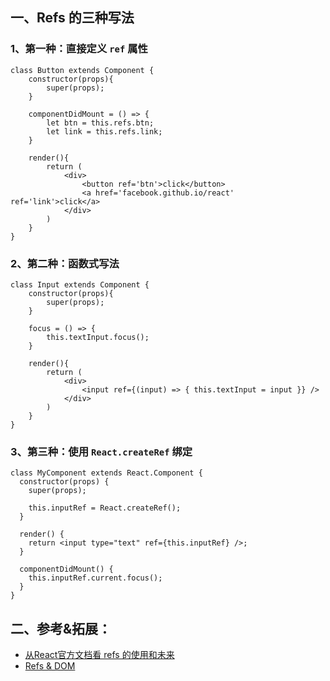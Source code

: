 ## 一、Refs 的三种写法

### 1、第一种：直接定义 `ref` 属性

```
class Button extends Component {
    constructor(props){
        super(props);
    }

    componentDidMount = () => {
        let btn = this.refs.btn;
        let link = this.refs.link;
    }
    
    render(){
        return (
            <div>
                <button ref='btn'>click</button>
                <a href='facebook.github.io/react' ref='link'>click</a>
            </div>
        )
    }
}
```

### 2、第二种：函数式写法

```
class Input extends Component {
    constructor(props){
        super(props);
    }
    
    focus = () => {
        this.textInput.focus();
    }
    
    render(){
        return (
            <div>
                <input ref={(input) => { this.textInput = input }} />
            </div>
        )
    }
}
```

### 3、第三种：使用 `React.createRef` 绑定

```
class MyComponent extends React.Component {
  constructor(props) {
    super(props);

    this.inputRef = React.createRef();
  }

  render() {
    return <input type="text" ref={this.inputRef} />;
  }

  componentDidMount() {
    this.inputRef.current.focus();
  }
}
```

## 二、参考&拓展：
- [从React官方文档看 refs 的使用和未来](https://juejin.im/post/5927f51244d904006414925a)
- [Refs & DOM](https://react.docschina.org/docs/refs-and-the-dom.html)